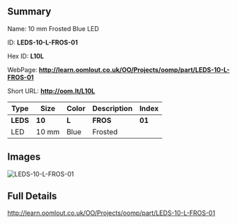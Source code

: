 

## Summary
 
Name: 10 mm Frosted Blue LED

ID: __LEDS-10-L-FROS-01__

Hex ID: __L10L__

WebPage: __http://learn.oomlout.co.uk/OO/Projects/oomp/part/LEDS-10-L-FROS-01__

Short URL: __http://oom.lt/L10L__


| Type   | Size   | Color   | Description   | Index   |    
| ----- | ------   | ------   | -----   | ----   |    
| __LEDS__   					| __10__   					| __L__    						| __FROS__    					| __01__ |    
| LED		| 10 mm	| Blue		| Frosted	| 	|

## Images
![LEDS-10-L-FROS-01](http://oomlout.com/oomp-gen/parts/LEDS-10-L-FROS-01/LEDS-10-L-FROS-01_420.jpg)

## Full Details

 http://learn.oomlout.co.uk/OO/Projects/oomp/part/LEDS-10-L-FROS-01

